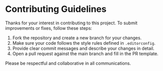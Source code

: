 # Contributing Guidelines

Thanks for your interest in contributing to this project. To submit improvements or fixes, follow these steps:

1. Fork the repository and create a new branch for your changes.
2. Make sure your code follows the style rules defined in `.editorconfig`.
3. Provide clear commit messages and describe your changes in detail.
4. Open a pull request against the main branch and fill in the PR template.

Please be respectful and collaborative in all communications.
